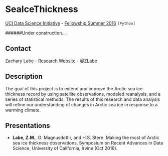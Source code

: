# SeaIceThickness
[UCI Data Science Initiative](http://datascience.uci.edu/) - [Fellowship Summer 2016](http://datascience.uci.edu/2016/06/27/2016-data-science-summer-fellow/) ```[Python]```

######Under construction...

## Contact
Zachary Labe - [Research Website](http://sites.uci.edu/zlabe/) - [@ZLabe](https://twitter.com/ZLabe)

## Description
The goal of this project is to extend and improve the Arctic sea ice thickness record by using satellite observations, modeled reanalysis, and a series of statistical methods. The results of this research and data analysis will refine our understanding of changes in Arctic sea ice in response to a warming climate.

## Presentations
+ **Labe, Z.M.**, G. Magnusdottir, and H.S. Stern. Making the most of Arctic sea ice thickness observations, Symposium on Recent Advances in Data Science, University of California, Irvine (Oct 2016).
